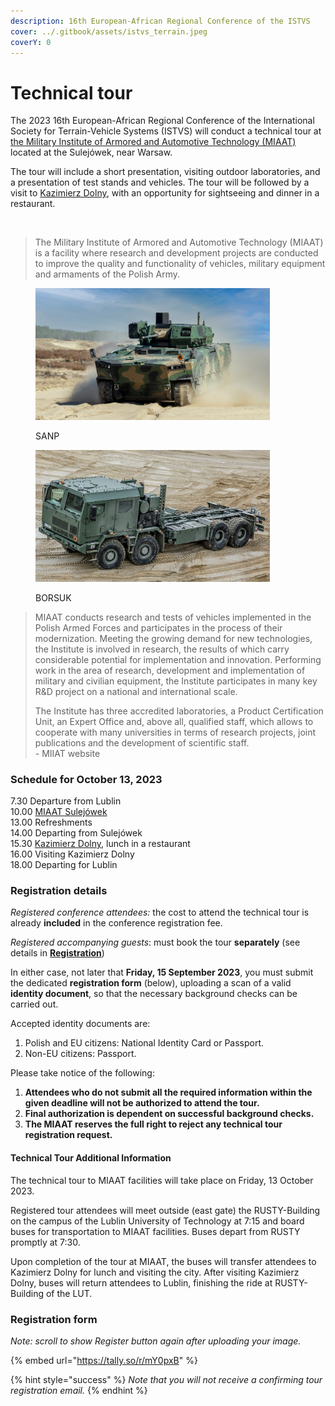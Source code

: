 ```yaml
---
description: 16th European-African Regional Conference of the ISTVS
cover: ../.gitbook/assets/istvs_terrain.jpeg
coverY: 0
---
```


# Technical tour

The 2023 16th European-African Regional Conference of the International Society for Terrain-Vehicle Systems (ISTVS) will conduct a technical tour at [the Military Institute of Armored and Automotive Technology (MIAAT)](https://witpis.pl/english-2/witpis-home-cloned/) located at the Sulejówek, near Warsaw.

The tour will include a short presentation, visiting outdoor laboratories, and a presentation of test stands and vehicles. The tour will be followed by a visit to [Kazimierz Dolny](https://www.kazimierz-dolny.pl/), with an opportunity for sightseeing and dinner in a restaurant.

<figure><img src="../.gitbook/assets/header_www_2023_v7_EN.png" alt=""><figcaption></figcaption></figure>

> The Military Institute of Armored and Automotive Technology (MIAAT) is a facility where research and development projects are conducted to improve the quality and functionality of vehicles, military equipment and armaments of the Polish Army.

<div>

<figure><img src="../.gitbook/assets/Borsuk_2.jpg" alt="" width="375"><figcaption><p>SANP</p></figcaption></figure>

 

<figure><img src="../.gitbook/assets/sanp_6.jpg" alt="" width="375"><figcaption><p>BORSUK</p></figcaption></figure>

</div>

> MIAAT conducts research and tests of vehicles implemented in the Polish Armed Forces and participates in the process of their modernization. Meeting the growing demand for new technologies, the Institute is involved in research, the results of which carry considerable potential for implementation and innovation. Performing work in the area of research, development and implementation of military and civilian equipment, the Institute participates in many key R\&D project on a national and international scale.
>
> The Institute has three accredited laboratories, a Product Certification Unit, an Expert Office and, above all, qualified staff, which allows to cooperate with many universities in terms of research projects, joint publications and the development of scientific staff.\
> \- MIIAT website

### Schedule for October 13, 2023

7.30 Departure from Lublin\
10.00 [MIAAT Sulejówek](https://witpis.pl/english-2/witpis-home-cloned/)\
13.00 Refreshments\
14.00 Departing from Sulejówek\
15.30 [Kazimierz Dolny](https://www.kazimierz-dolny.pl/), lunch in a restaurant\
16.00 Visiting Kazimierz Dolny\
18.00 Departing for Lublin

### Registration details

_Registered conference attendees:_ the cost to attend the technical tour is already **included** in the conference registration fee.

_Registered accompanying guests_: must book the tour **separately** (see details in [**Registration**](technical-tour.md#registration-details))

In either case, not later that **Friday, 15 September 2023**, you must submit the dedicated **registration form** (below), uploading a scan of a valid **identity document**, so that the necessary background checks can be carried out.

Accepted identity documents are:

1. Polish and EU citizens: National Identity Card or Passport.
2. Non-EU citizens: Passport.

Please take notice of the following:

1. **Attendees who do not submit all the required information within the given deadline will not be authorized to attend the tour.**
2. **Final authorization is dependent on successful background checks.**
3. **The MIAAT reserves the full right to reject any technical tour registration request.**

#### Technical Tour Additional Information&#x20;

The technical tour to MIAAT facilities will take place on Friday, 13 October 2023.&#x20;

Registered tour attendees will meet outside (east gate) the RUSTY-Building on the campus of the Lublin University of Technology at 7:15 and board buses for transportation to MIAAT facilities. Buses depart from RUSTY promptly at 7:30.&#x20;

Upon completion of the tour at MIAAT, the buses will transfer attendees to Kazimierz Dolny for lunch and visiting the city. After visiting Kazimierz Dolny, buses will return attendees to Lublin, finishing the ride at RUSTY-Building of the LUT.

### Registration form

_Note: scroll to show Register button again after uploading your image._&#x20;

{% embed url="https://tally.so/r/mY0pxB" %}

{% hint style="success" %}
_Note that you will not receive a confirming tour registration email._
{% endhint %}
